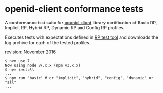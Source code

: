# openid-client conformance tests

A conformance test suite for [openid-client] library certification of Basic RP, Implicit RP,
Hybrid RP, Dynamic RP and Config RP profiles.

Executes tests with expectations defined in [RP test tool][test-list] and downloads the log archive
for each of the tested profiles.

revision: November 2016

```
$ nvm use 7
Now using node v7.x.x (npm v3.x.x)
$ npm install
...
$ npm run "basic" # or "implicit", "hybrid", "config", "dynamic" or "all"
...
```

[openid-client]: https://github.com/panva/node-openid-client
[test-list]: https://rp.certification.openid.net:8080/test_list
